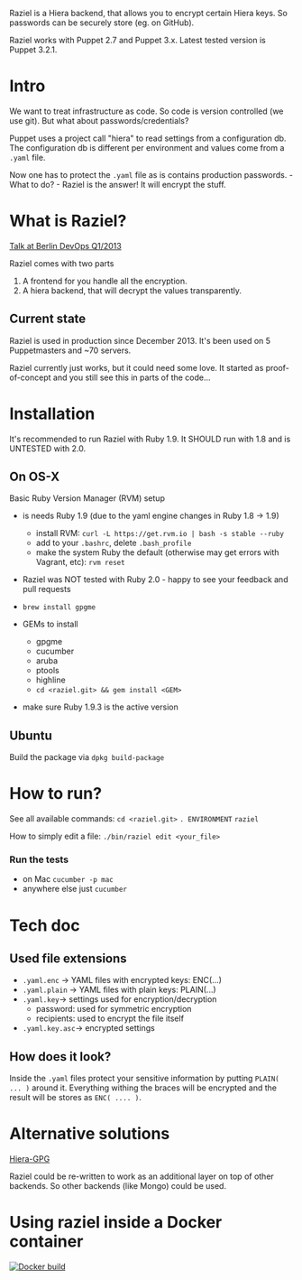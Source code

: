Raziel is a Hiera backend, that allows you to encrypt certain Hiera
keys. So passwords can be securely store (eg. on GitHub).

Raziel works with Puppet 2.7 and Puppet 3.x. Latest tested version is Puppet 3.2.1.

# Intro

We want to treat infrastructure as code. So code is version controlled
(we use git). But what about passwords/credentials?

Puppet uses a project call "hiera" to read settings from a
configuration db. The configuration db is different per environment
and values come from a `.yaml` file.

Now one has to protect the `.yaml` file as is contains production
passwords. - What to do? - Raziel is the answer! It will encrypt the stuff.

# What is Raziel?

[Talk at Berlin DevOps Q1/2013](https://plus.google.com/115677043219034820589/posts/XyWJqnune8M)

Raziel comes with two parts

1. A frontend for you handle all the encryption.
2. A hiera backend, that will decrypt the values transparently.

## Current state

Raziel is used in production since December 2013. It's been used on 5
Puppetmasters and ~70 servers.

Raziel currently just works, but it could need some love. It started
as proof-of-concept and you still see this in parts of the code...

# Installation

It's recommended to run Raziel with Ruby 1.9. It SHOULD run with 1.8
and is UNTESTED with 2.0.

## On OS-X

Basic Ruby Version Manager (RVM) setup
- is needs Ruby 1.9 (due to the yaml engine changes in Ruby 1.8 -> 1.9)
  - install RVM: `curl -L https://get.rvm.io | bash -s stable --ruby`
  - add to your `.bashrc`, delete `.bash_profile`
  - make the system Ruby the default (otherwise may get errors with Vagrant, etc): `rvm reset`
- Raziel was NOT tested with Ruby 2.0 - happy to see your feedback and pull requests

- `brew install gpgme`
- GEMs to install
  - gpgme
  - cucumber
  - aruba
  - ptools
  - highline
  - `cd <raziel.git> && gem install <GEM>`
- make sure Ruby 1.9.3 is the active version

## Ubuntu

Build the package via `dpkg build-package`

# How to run?

See all available commands:
`cd <raziel.git>`
`. ENVIRONMENT`
`raziel`

How to simply edit a file:
`./bin/raziel edit <your_file>`

### Run the tests

- on Mac ```cucumber -p mac```
- anywhere else just ```cucumber```

# Tech doc

## Used file extensions

- `.yaml.enc` -> YAML files with encrypted keys: ENC(...)
- `.yaml.plain` -> YAML files with plain keys: PLAIN(...)
- `.yaml.key`-> settings used for encryption/decryption
  - password: used for symmetric encryption
  - recipients: used to encrypt the file itself
- `.yaml.key.asc`-> encrypted settings

## How does it look?

Inside the `.yaml` files protect your sensitive information by putting
`PLAIN( ... )` around it. Everything withing the braces will be
encrypted and the result will be stores as `ENC( .... )`.

# Alternative solutions

[Hiera-GPG](https://github.com/crayfishx/hiera-gpg)

Raziel could be re-written to work as an additional layer on top of
other backends. So other backends (like Mongo) could be used.

# Using raziel inside a Docker container

[![Docker build](http://dockeri.co/image/onibox/raziel)](https://registry.hub.docker.com/u/onibox/raziel/)
